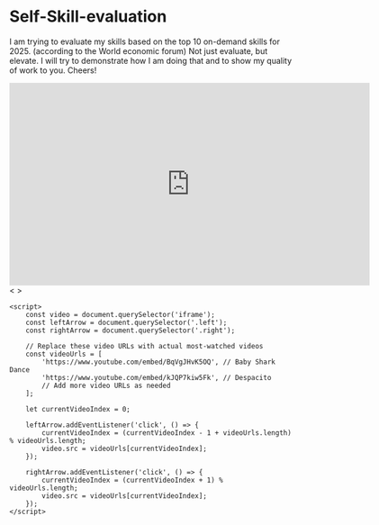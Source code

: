 # Self-Skill-evaluation
I am trying to evaluate my skills based on the top 10 on-demand skills for 2025. (according to the World economic forum) Not just evaluate, but elevate. I will try to demonstrate how I am doing that and to show my quality of work to you. Cheers!

<!DOCTYPE html>
<html lang="en">
<head>
    <meta charset="UTF-8">
    <meta name="viewport" content="width=device-width, initial-scale=1.0">
    <link rel="stylesheet" href="style.css">
    <!-- Add other meta tags, title, and CSS links as needed -->
</head>
<body>
    <div class="video-container">
        <iframe width="640" height="360" src="https://www.youtube.com/embed/BqVgJHvK5OQ" frameborder="0" allowfullscreen></iframe>
        <div class="nav-arrows">
            <span class="arrow left"><</span>
            <span class="arrow right">></span>
        </div>
    </div>
    <!-- Other content goes here -->

    <script>
        const video = document.querySelector('iframe');
        const leftArrow = document.querySelector('.left');
        const rightArrow = document.querySelector('.right');

        // Replace these video URLs with actual most-watched videos
        const videoUrls = [
            'https://www.youtube.com/embed/BqVgJHvK5OQ', // Baby Shark Dance
            'https://www.youtube.com/embed/kJQP7kiw5Fk', // Despacito
            // Add more video URLs as needed
        ];

        let currentVideoIndex = 0;

        leftArrow.addEventListener('click', () => {
            currentVideoIndex = (currentVideoIndex - 1 + videoUrls.length) % videoUrls.length;
            video.src = videoUrls[currentVideoIndex];
        });

        rightArrow.addEventListener('click', () => {
            currentVideoIndex = (currentVideoIndex + 1) % videoUrls.length;
            video.src = videoUrls[currentVideoIndex];
        });
    </script>
</body>
</html>


